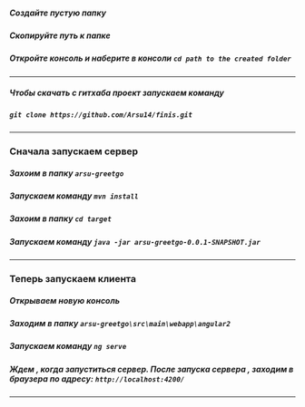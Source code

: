 ##### Cоздайте пустую папку
##### Скопируйте путь к папке 
##### Откройте консоль и наберите в консоли ```cd path to the created folder```
---
##### Чтобы скачать с гитхаба проект запускаем команду
##### ```git clone https://github.com/Arsu14/finis.git```
---
### Сначала запускаем сервер
##### Захоим в папку ```arsu-greetgo```
##### Запускаем команду ```mvn install```
##### Захоим в папку ```cd target```
##### Запускаем команду ```java -jar arsu-greetgo-0.0.1-SNAPSHOT.jar```
---
### Теперь запускаем клиента
##### Открываем новую консоль
##### Заходим в папку ```arsu-greetgo\src\main\webapp\angular2```
##### Запускаем команду ```ng serve```
##### Ждем , когда запуститься сервер. После запуска сервера , заходим в браузера по адресу: ```http://localhost:4200/```
---
